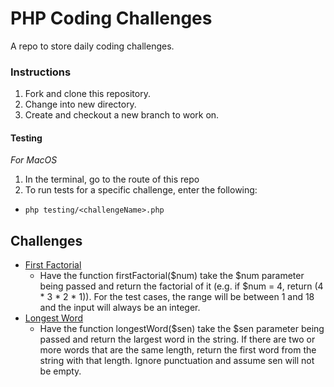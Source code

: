 # PHP Coding Challenges
A repo to store daily coding challenges.

### Instructions
1. Fork and clone this repository.
2. Change into new directory.
3. Create and checkout a new branch to work on.

#### Testing

*For MacOS*

1. In the terminal, go to the route of this repo
2. To run tests for a specific challenge, enter the following:
  - `php testing/<challengeName>.php` 

## Challenges
- [First Factorial](challenges/firstFactorial.php)
  - Have the function firstFactorial($num) take the $num parameter being passed and return the factorial of it (e.g. if $num = 4, return (4 * 3 * 2 * 1)). For the test cases, the range will be between 1 and 18 and the input will always be an integer.
- [Longest Word](challenges/longestWord.php)
  - Have the function longestWord($sen) take the $sen parameter being passed and
  return the largest word in the string. If there are two or more words that
  are the same length, return the first word from the string with that length.
  Ignore punctuation and assume sen will not be empty.
